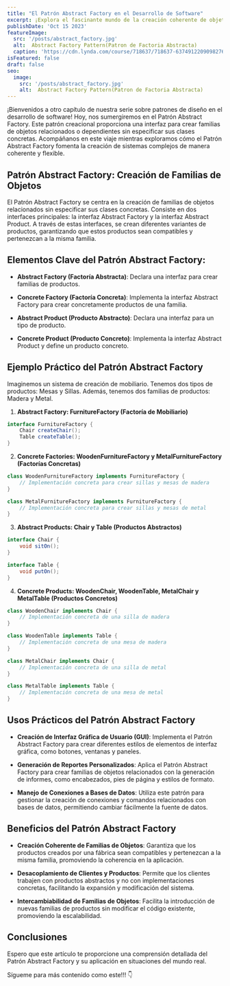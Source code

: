 ```yaml
---
title: "El Patrón Abstract Factory en el Desarrollo de Software"
excerpt: ¡Explora el fascinante mundo de la creación coherente de objetos con el Patrón Abstract Factory! 🌐🏭 Descubre casos prácticos, beneficios y tips para implementar este poderoso patrón en tu código.
publishDate: 'Oct 15 2023'
featureImage:
  src: '/posts/abstract_factory.jpg'
  alt:  Abstract Factory Pattern(Patron de Factoria Abstracta)
  caption: 'https://cdn.lynda.com/course/718637/718637-637491220909827654-16x9.jpg'
isFeatured: false
draft: false
seo:
  image:
    src: '/posts/abstract_factory.jpg'
    alt:  Abstract Factory Pattern(Patron de Factoria Abstracta)
---
```


¡Bienvenidos a otro capítulo de nuestra serie sobre patrones de diseño en el desarrollo de software! Hoy, nos sumergiremos en el Patrón Abstract Factory. Este patrón creacional proporciona una interfaz para crear familias de objetos relacionados o dependientes sin especificar sus clases concretas. Acompáñanos en este viaje mientras exploramos cómo el Patrón Abstract Factory fomenta la creación de sistemas complejos de manera coherente y flexible.

## Patrón Abstract Factory: Creación de Familias de Objetos

El Patrón Abstract Factory se centra en la creación de familias de objetos relacionados sin especificar sus clases concretas. Consiste en dos interfaces principales: la interfaz Abstract Factory y la interfaz Abstract Product. A través de estas interfaces, se crean diferentes variantes de productos, garantizando que estos productos sean compatibles y pertenezcan a la misma familia.

## Elementos Clave del Patrón Abstract Factory:

* __Abstract Factory (Factoría Abstracta)__: Declara una interfaz para crear familias de productos.

* __Concrete Factory (Factoría Concreta)__: Implementa la interfaz Abstract Factory para crear concretamente productos de una familia.

* __Abstract Product (Producto Abstracto)__: Declara una interfaz para un tipo de producto.

* __Concrete Product (Producto Concreto)__: Implementa la interfaz Abstract Product y define un producto concreto.

## Ejemplo Práctico del Patrón Abstract Factory

Imaginemos un sistema de creación de mobiliario. Tenemos dos tipos de productos: Mesas y Sillas. Además, tenemos dos familias de productos: Madera y Metal.

1. __Abstract Factory: FurnitureFactory (Factoría de Mobiliario)__

```java
interface FurnitureFactory {
    Chair createChair();
    Table createTable();
}
```

2. __Concrete Factories: WoodenFurnitureFactory y MetalFurnitureFactory (Factorías Concretas)__

```java
class WoodenFurnitureFactory implements FurnitureFactory {
    // Implementación concreta para crear sillas y mesas de madera
}

class MetalFurnitureFactory implements FurnitureFactory {
    // Implementación concreta para crear sillas y mesas de metal
}
```

3. __Abstract Products: Chair y Table (Productos Abstractos)__

```java
interface Chair {
    void sitOn();
}

interface Table {
    void putOn();
}
```

4. __Concrete Products: WoodenChair, WoodenTable, MetalChair y MetalTable (Productos Concretos)__

```java
class WoodenChair implements Chair {
    // Implementación concreta de una silla de madera
}

class WoodenTable implements Table {
    // Implementación concreta de una mesa de madera
}

class MetalChair implements Chair {
    // Implementación concreta de una silla de metal
}

class MetalTable implements Table {
    // Implementación concreta de una mesa de metal
}
```

## Usos Prácticos del Patrón Abstract Factory

* __Creación de Interfaz Gráfica de Usuario (GUI)__: Implementa el Patrón Abstract Factory para crear diferentes estilos de elementos de interfaz gráfica, como botones, ventanas y paneles.

* __Generación de Reportes Personalizados__: Aplica el Patrón Abstract Factory para crear familias de objetos relacionados con la generación de informes, como encabezados, pies de página y estilos de formato.

* __Manejo de Conexiones a Bases de Datos__: Utiliza este patrón para gestionar la creación de conexiones y comandos relacionados con bases de datos, permitiendo cambiar fácilmente la fuente de datos.

## Beneficios del Patrón Abstract Factory

* __Creación Coherente de Familias de Objetos__: Garantiza que los productos creados por una fábrica sean compatibles y pertenezcan a la misma familia, promoviendo la coherencia en la aplicación.

* __Desacoplamiento de Clientes y Productos__: Permite que los clientes trabajen con productos abstractos y no con implementaciones concretas, facilitando la expansión y modificación del sistema.

* __Intercambiabilidad de Familias de Objetos__: Facilita la introducción de nuevas familias de productos sin modificar el código existente, promoviendo la escalabilidad.

## Conclusiones

Espero que este artículo te proporcione una comprensión detallada del Patrón Abstract Factory y su aplicación en situaciones del mundo real.

Sígueme para más contenido como este!!! 👇